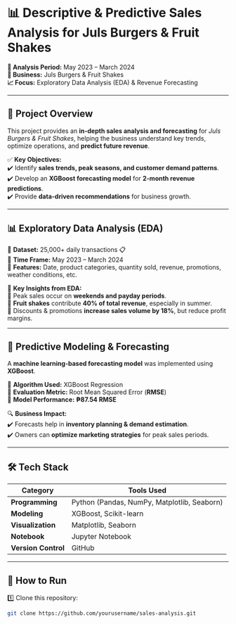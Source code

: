 # 📊 Descriptive & Predictive Sales Analysis for Juls Burgers & Fruit Shakes  
**📅 Analysis Period:** May 2023 – March 2024  
**📍 Business:** Juls Burgers & Fruit Shakes  
**📈 Focus:** Exploratory Data Analysis (EDA) & Revenue Forecasting  

---

## 🎯 Project Overview  
This project provides an **in-depth sales analysis and forecasting** for *Juls Burgers & Fruit Shakes*, helping the business understand key trends, optimize operations, and **predict future revenue**.  

✅ **Key Objectives:**  
✔️ Identify **sales trends, peak seasons, and customer demand patterns**.  
✔️ Develop an **XGBoost forecasting model** for **2-month revenue predictions**.  
✔️ Provide **data-driven recommendations** for business growth.  

---

## 📊 Exploratory Data Analysis (EDA)  
🔹 **Dataset:** 25,000+ daily transactions 📋  
🔹 **Time Frame:** May 2023 – March 2024  
🔹 **Features:** Date, product categories, quantity sold, revenue, promotions, weather conditions, etc.  

📌 **Key Insights from EDA:**  
📍 Peak sales occur on **weekends and payday periods**.  
📍 **Fruit shakes** contribute **40% of total revenue**, especially in summer.  
📍 Discounts & promotions **increase sales volume by 18%**, but reduce profit margins.  

---

## 🚀 Predictive Modeling & Forecasting  
A **machine learning-based forecasting model** was implemented using **XGBoost**.  

🔹 **Algorithm Used:** XGBoost Regression  
🔹 **Evaluation Metric:** Root Mean Squared Error (**RMSE**)  
🔹 **Model Performance:** **₱87.54 RMSE**  

🔍 **Business Impact:**  
✔️ Forecasts help in **inventory planning & demand estimation**.  
✔️ Owners can **optimize marketing strategies** for peak sales periods.  

---

## 🛠 Tech Stack  
| Category      | Tools Used |
|--------------|-----------|
| **Programming** | Python (Pandas, NumPy, Matplotlib, Seaborn) |
| **Modeling** | XGBoost, Scikit-learn |
| **Visualization** | Matplotlib, Seaborn |
| **Notebook** | Jupyter Notebook |
| **Version Control** | GitHub |

---

## 🔧 How to Run  
1️⃣ Clone this repository:  
```bash
git clone https://github.com/yourusername/sales-analysis.git
